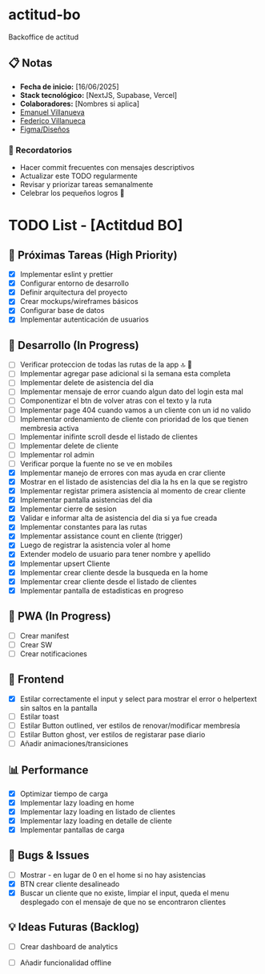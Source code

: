 # actitud-bo
Backoffice de actitud

## 📋 Notas
- **Fecha de inicio:** [16/06/2025]
- **Stack tecnológico:** [NextJS, Supabase, Vercel]
- **Colaboradores:** [Nombres si aplica]
- [Emanuel Villanueva](https://github.com/EmaCrzz)
- [Federico Villanueca](https://github.com/Federicovilla09)
- [Figma/Diseños](https://www.figma.com/design/rNNGaLm6Frb796gArQn2cg/Registro-de-asistencias-%7C-App-Movil--Desarrollo-?node-id=771-12702&m=dev)

### 💭 Recordatorios
- Hacer commit frecuentes con mensajes descriptivos
- Actualizar este TODO regularmente
- Revisar y priorizar tareas semanalmente
- Celebrar los pequeños logros 🎉

# TODO List - [Actitdud BO]

## 🚀 Próximas Tareas (High Priority)
- [X] Implementar eslint y prettier
- [X] Configurar entorno de desarrollo
- [X] Definir arquitectura del proyecto
- [X] Crear mockups/wireframes básicos
- [X] Configurar base de datos
- [X] Implementar autenticación de usuarios

## 🔧 Desarrollo (In Progress)
- [ ] Verificar proteccion de todas las rutas de la app 🔝 🚩
- [ ] Implementar agregar pase adicional si la semana esta completa
- [ ] Implementar delete de asistencia del dia
- [ ] Implementar mensaje de error cuando algun dato del login esta mal
- [ ] Componentizar el btn de volver atras con el texto y la ruta
- [ ] Implementar page 404 cuando vamos a un cliente con un id no valido
- [ ] Implementar ordenamiento de cliente con prioridad de los que tienen membresia activa
- [ ] Implementar inifinte scroll desde el listado de clientes
- [ ] Implementar delete de cliente
- [ ] Implementar rol admin
- [ ] Verificar porque la fuente no se ve en mobiles
- [X] Implementar manejo de errores con mas ayuda en crar cliente
- [X] Mostrar en el listado de asistencias del dia la hs en la que se registro
- [X] Implementar registar primera asistencia al momento de crear cliente
- [X] Implementar pantalla asistencias del dia
- [X] Implementar cierre de sesion
- [X] Validar e informar alta de asistencia del dia si ya fue creada
- [X] Implementar constantes para las rutas
- [X] Implementar assistance count en cliente (trigger)
- [X] Luego de registrar la asistencia voler al home
- [X] Extender modelo de usuario para tener nombre y apellido
- [X] Implementar upsert Cliente
- [X] Implementar crear cliente desde la busqueda en la home
- [X] Implementar crear cliente desde el listado de clientes
- [X] Implementar pantalla de estadisticas en progreso

## 📱 PWA (In Progress)
- [ ] Crear manifest
- [ ] Crear SW
- [ ] Crear notificaciones

## 🎨 Frontend
- [X] Estilar correctamente el input y select para mostrar el error o helpertext sin saltos en la pantalla
- [ ] Estilar toast
- [ ] Estilar Button outlined, ver estilos de renovar/modificar membresía
- [ ] Estilar Button ghost, ver estilos de registarar pase diario
- [ ] Añadir animaciones/transiciones

## 📊 Performance
- [X] Optimizar tiempo de carga
- [X] Implementar lazy loading en home
- [X] Implementar lazy loading en listado de clientes
- [X] Implementar lazy loading en detalle de cliente
- [X] Implementar pantallas de carga

## 🐛 Bugs & Issues
- [ ] Mostrar - en lugar de 0 en el home si no hay asistencias
- [X] BTN crear cliente desalineado
- [X] Buscar un cliente que no existe, limpiar el input, queda el menu desplegado con el mensaje de que no se encontraron clientes

## 💡 Ideas Futuras (Backlog)
- [ ] Crear dashboard de analytics
- [ ] Añadir funcionalidad offline

